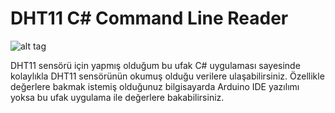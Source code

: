 # DHT11 C# Command Line Reader
![alt tag](http://i.imgur.com/6qBRruX.png)

DHT11 sensörü için yapmış olduğum bu ufak C# uygulaması sayesinde kolaylıkla DHT11 sensörünün okumuş olduğu verilere ulaşabilirsiniz. Özellikle değerlere bakmak istemiş olduğunuz bilgisayarda Arduino IDE yazılımı yoksa bu ufak uygulama ile değerlere bakabilirsiniz.
